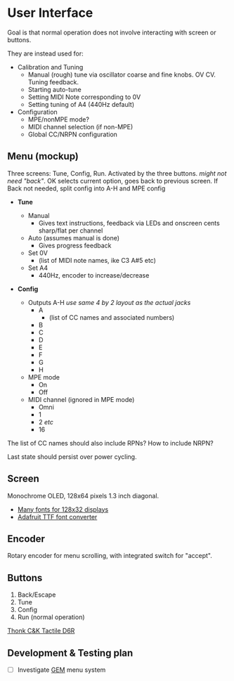 # User Interface

Goal is that normal operation does not involve interacting with screen or buttons.

They are instead used for:

- Calibration and Tuning
  - Manual (rough) tune via oscillator coarse and fine knobs. OV CV. Tuning feedback.
  - Starting auto-tune
  - Setting MIDI Note corresponding to 0V
  - Setting tuning of A4 (440Hz default)
- Configuration
  - MPE/nonMPE mode?
  - MIDI channel selection (if non-MPE)
  - Global CC/NRPN configuration

## Menu (mockup)

Three screens: Tune, Config, Run. Activated by the three buttons. _might not need "back"_. OK selects current option, goes back to previous screen. If Back not needed, split config into A-H and MPE config

- **Tune**
  - Manual
    - Gives text instructions, feedback via LEDs and onscreen cents sharp/flat per channel
  - Auto (assumes manual is done)
    - Gives progress feedback
  - Set 0V
    - (list of MIDI note names, ike C3 A#5 etc)
  - Set A4
    - 440Hz, encoder to increase/decrease

- **Config**
  - Outputs A-H _use same 4 by 2 layout as the actual jacks_
    - A
      - (list of CC names and associated numbers)
    - B
    - C
    - D
    - E
    - F
    - G
    - H
  - MPE mode
    - On
    - Off
  - MIDI channel (ignored in MPE mode)
    - Omni
    - 1
    - 2
    _etc_
    - 16

The list of CC names should also include RPNs? How to include NRPN?

Last state should persist over power cycling.

## Screen

Monochrome OLED, 128x64 pixels 1.3 inch diagonal.

- [Many fonts for 128x32 displays](https://github.com/datacute/TinyOLED-Fonts/tree/master)
- [Adafruit TTF font converter](https://github.com/adafruit/Adafruit-GFX-Library/tree/master/fontconvert)

## Encoder

Rotary encoder for menu scrolling, with integrated switch for "accept".

## Buttons

1. Back/Escape
2. Tune
3. Config
4. Run (normal operation)

[Thonk C&K Tactile D6R](https://www.thonk.co.uk/shop/radio-music-switch/)

## Development & Testing plan

- [ ] Investigate [GEM](https://github.com/Spirik/GEM/wiki) menu system
